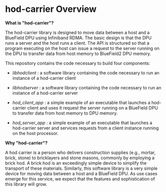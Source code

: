 hod-carrier Overview
====================
**What is "hod-carrier"?**

The hod-carrier library is designed to move data between a host and a BlueField DPU using Infiniband
RDMA.  The basic design is that the DPU runs a server and the host runs a client.  The API is
structured so that a program executing on the host can issue a request to the server running on the
DPU to transfer data from host memory to BlueField2 DPU memory.

This repository contains the code necessary to build four components:
- *libhodclient* : a software library containing the code necessary to run an instance of a
  hod-carrier client

- *libhodserver* : a software library containing the code necessary to run an instance of a
  hod-carrier server

- *hod_client_app* : a simple example of an executable that launches a hod-carrier client and uses
  it request the server running on a BlueField DPU to transfer data from host memory to DPU memory.

- *hod_server_app* : a simple example of an executable that launches a hod-carrier server and
  services requests from a client instance running on the host processor.

**Why "hod-carrier"?**

A hod carrier is a person who delivers construction supplies (e.g., mortar, brick, stone) to
bricklayers and stone masons, commonly by employing a brick hod.  A brick hod is an exceedingly
simple device to simplify the transport of these materials.  Similarly, this software library is a
very simple device for moving data between a host and a BlueField DPU.  As use cases emerge for
this service, we expect that the features and sophistication of this library will grow.
